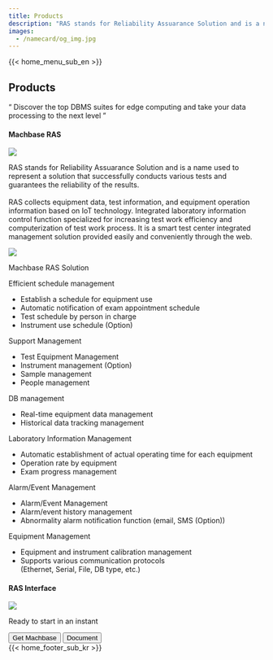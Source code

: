 ```yaml
---
title: Products
description: "RAS stands for Reliability Assuarance Solution and is a name used to represent a solution that successfully conducts various tests and guarantees the reliability of the results."
images:
  - /namecard/og_img.jpg
---
```


<head>
  <link rel="stylesheet" type="text/css" href="../css/common.css" />
  <link rel="stylesheet" type="text/css" href="../css/style.css" />
</head>
<body>
  {{< home_menu_sub_en >}}
  <section class="product_sction0 section0">
    <div>
      <h2 class="sub_page_title">Products</h2>
      <p class="sub_page_titletext">
        “ Discover the top DBMS suites for edge computing and take your data
        processing to the next level ”
      </p>
    </div>
  </section>
  <div class="product-inner">
    <section class="section2 main_section2">
      <div>
        <h4 class="sub_title company-margin-top">Machbase RAS</h4>
        <div class="bar"><img src="../img/bar.png" /></div>
      </div>
      <div class="product-sub-titlebox">
        <div>
          <p class="product-sub-title-text">
            RAS stands for Reliability Assuarance Solution and is a name used to
            represent a solution that successfully conducts various tests and
            guarantees the reliability of the results.
            <br /><br />
            RAS collects equipment data, test information, and equipment
            operation information based on IoT technology. Integrated laboratory
            information control function specialized for increasing test work
            efficiency and computerization of test work process. It is a smart
            test center integrated management solution provided easily and
            conveniently through the web.
          </p>
        </div>
      </div>
    </section>
    <section class="neo_scroll_map_wrap">
      <div class="neo_scroll_map">
        <div ref="scrollLeft" class="neo_scroll_left">
          <div class="neo_scroll"><img src="../img/ras-scroll.png" /></div>
        </div>
        <div class="neo_scroll_right">
          <div class="neo_scorll_box_wrap">
            <div class="classic_sub_wrap">
              <div class="classic_sub">
                <div class="scroll-title-wrap">
                  <p>Machbase RAS Solution</p>
                </div>
                <div class="scroll-sub-title-wrap">
                  <p class="scroll-sub-text">Efficient schedule management</p>
                  <ul>
                    <li>Establish a schedule for equipment use</li>
                    <li>Automatic notification of exam appointment schedule</li>
                    <li>Test schedule by person in charge</li>
                    <li>Instrument use schedule (Option)</li>
                  </ul>
                  <p class="scroll-sub-text">Support Management</p>
                  <ul>
                    <li>Test Equipment Management</li>
                    <li>Instrument management (Option)</li>
                    <li>Sample management</li>
                    <li>People management</li>
                  </ul>
                  <p class="scroll-sub-text">DB management</p>
                  <ul>
                    <li>Real-time equipment data management</li>
                    <li>Historical data tracking management</li>
                  </ul>
                  <p class="scroll-sub-text">Laboratory Information Management</p>
                  <ul>
                    <li>Automatic establishment of actual operating time for each equipment</li>
                    <li>Operation rate by equipment</li>
                    <li>Exam progress management</li>
                  </ul>
                  <p class="scroll-sub-text">Alarm/Event Management</p>
                  <ul>
                    <li>Alarm/Event Management</li>
                    <li>Alarm/event history management</li>
                    <li>Abnormality alarm notification function (email, SMS (Option))</li>
                  </ul>
                  <p class="scroll-sub-text">Equipment Management</p>
                  <ul>
                    <li>Equipment and instrument calibration management</li>
                    <li>
                     Supports various communication protocols<br />
                      (Ethernet, Serial, File, DB type, etc.)
                    </li>
                  </ul>
                </div>
              </div>
            </div>
          </div>
        </div>
      </div>
    </section>
  </div>
  <section>
    <h4 class="sub_title company-margin-top">RAS Interface</h4>
    <div class="bar"><img src="../img/bar.png" /></div>
    <div class="neo_interface_wrap">
      <img class="neo_interface" src="../img/ras-interface.png" alt="" />
    </div>
  </section>
  <section>
    <div class="next-navi_wrap">
      <div class="next-navi">
        <div class="next-navi-wrap">
          <div class="next-navi-text-wrap">
            <p class="next-navi-text">Ready to start in an instant</p>
          </div>
          <div class="next-navi-btn-wrap">
            <button
              onclick="location.href='/neo/releases/'"
              class="next-navi-btn"
            >
              Get Machbase
            </button>
            <a href="https://machbase.com/neo"
              ><button class="next-navi-btn">Document</button></a
            >
          </div>
        </div>
      </div>
    </div>
  </section>
</body>
{{< home_footer_sub_kr >}}
